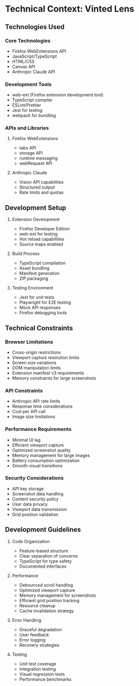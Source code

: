 # Technical Context: Vinted Lens

## Technologies Used

### Core Technologies
- Firefox WebExtensions API
- JavaScript/TypeScript
- HTML/CSS
- Canvas API
- Anthropic Claude API

### Development Tools
- web-ext (Firefox extension development tool)
- TypeScript compiler
- ESLint/Prettier
- Jest for testing
- webpack for bundling

### APIs and Libraries
1. Firefox WebExtensions
   - tabs API
   - storage API
   - runtime messaging
   - webRequest API

2. Anthropic Claude
   - Vision API capabilities
   - Structured output
   - Rate limits and quotas

## Development Setup
1. Extension Development
   - Firefox Developer Edition
   - web-ext for testing
   - Hot reload capabilities
   - Source maps enabled

2. Build Process
   - TypeScript compilation
   - Asset bundling
   - Manifest generation
   - ZIP packaging

3. Testing Environment
   - Jest for unit tests
   - Playwright for E2E testing
   - Mock API responses
   - Firefox debugging tools

## Technical Constraints

### Browser Limitations
- Cross-origin restrictions
- Viewport capture resolution limits
- Screen size variations
- DOM manipulation limits
- Extension manifest v3 requirements
- Memory constraints for large screenshots

### API Constraints
- Anthropic API rate limits
- Response time considerations
- Cost per API call
- Image size limitations

### Performance Requirements
- Minimal UI lag
- Efficient viewport capture
- Optimized screenshot quality
- Memory management for large images
- Battery consumption optimization
- Smooth visual transitions

### Security Considerations
- API key storage
- Screenshot data handling
- Content security policy
- User data privacy
- Viewport data transmission
- Grid position validation

## Development Guidelines
1. Code Organization
   - Feature-based structure
   - Clear separation of concerns
   - TypeScript for type safety
   - Documented interfaces

2. Performance
   - Debounced scroll handling
   - Optimized viewport capture
   - Memory management for screenshots
   - Efficient grid position tracking
   - Resource cleanup
   - Cache invalidation strategy

3. Error Handling
   - Graceful degradation
   - User feedback
   - Error logging
   - Recovery strategies

4. Testing
   - Unit test coverage
   - Integration testing
   - Visual regression tests
   - Performance benchmarks
